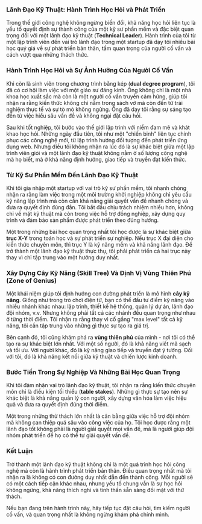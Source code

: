 ### Lãnh Đạo Kỹ Thuật: Hành Trình Học Hỏi và Phát Triển

Trong thế giới công nghệ không ngừng biến đổi, khả năng học hỏi liên tục là yếu tố quyết định sự thành công của một kỹ sư phần mềm và đặc biệt quan trọng đối với một lãnh đạo kỹ thuật (**Technical Leader**). Hành trình của tôi từ một lập trình viên đến vai trò lãnh đạo trong một startup đã dạy tôi nhiều bài học quý giá về sự phát triển bản thân, tầm quan trọng của người cố vấn và cách vượt qua những thách thức.

### Hành Trình Học Hỏi và Sự Ảnh Hưởng Của Người Cố Vấn
Khi còn là sinh viên trong chương trình bằng kép (**dual degree program**), tôi đã có cơ hội làm việc với một giáo sư đáng kính. Ông không chỉ là một nhà khoa học xuất sắc mà còn là một người cố vấn truyền cảm hứng, giúp tôi nhận ra rằng kiến thức không chỉ nằm trong sách vở mà còn đến từ trải nghiệm thực tế và sự tò mò không ngừng. Ông đã dạy tôi rằng sự sáng tạo đến từ việc hiểu sâu vấn đề và không ngại đặt câu hỏi.

Sau khi tốt nghiệp, tôi bước vào thế giới lập trình với niềm đam mê và khát khao học hỏi. Những ngày đầu tiên, tôi như một "chiến binh" liên tục chinh phục các công nghệ mới, từ lập trình hướng đối tượng đến phát triển ứng dụng web. Nhưng điều tôi không nhận ra lúc đó là sự khác biệt giữa một lập trình viên giỏi và một lãnh đạo kỹ thuật không nằm ở số lượng công nghệ mà họ biết, mà ở khả năng định hướng, giao tiếp và truyền đạt kiến thức.

### Từ Kỹ Sư Phần Mềm Đến Lãnh Đạo Kỹ Thuật
Khi tôi gia nhập một startup với vai trò kỹ sư phần mềm, tôi nhanh chóng nhận ra rằng làm việc trong một môi trường khởi nghiệp không chỉ yêu cầu kỹ năng lập trình mà còn cần khả năng giải quyết vấn đề nhanh chóng và đưa ra quyết định đúng đắn. Tôi bắt đầu chịu trách nhiệm nhiều hơn, không chỉ về mặt kỹ thuật mà còn trong việc hỗ trợ đồng nghiệp, xây dựng quy trình và đảm bảo sản phẩm được phát triển theo đúng hướng.

Một trong những bài học quan trọng nhất tôi học được là sự khác biệt giữa **trục X-Y** trong toán học và sự phát triển sự nghiệp. Nếu trục X đại diện cho kiến thức chuyên môn, thì trục Y là kỹ năng mềm và khả năng lãnh đạo. Để trở thành một lãnh đạo kỹ thuật thực thụ, tôi phải phát triển cả hai trục này thay vì chỉ tập trung vào một hướng duy nhất.

### Xây Dựng Cây Kỹ Năng (**Skill Tree**) Và Định Vị Vùng Thiên Phú (**Zone of Genius**)
Một khái niệm giúp tôi định hướng con đường phát triển là mô hình **cây kỹ năng**. Giống như trong trò chơi điện tử, bạn có thể đầu tư điểm kỹ năng vào nhiều nhánh khác nhau: lập trình, thiết kế hệ thống, quản lý dự án, lãnh đạo đội nhóm, v.v. Nhưng không phải tất cả các nhánh đều quan trọng như nhau ở từng thời điểm. Tôi nhận ra rằng thay vì cố gắng "max level" tất cả kỹ năng, tôi cần tập trung vào những gì thực sự tạo ra giá trị.

Bên cạnh đó, tôi cũng khám phá ra **vùng thiên phú** của mình - nơi tôi có thể tạo ra sự khác biệt lớn nhất. Với một số người, đó là khả năng viết mã sạch và tối ưu. Với người khác, đó là kỹ năng giao tiếp và truyền đạt ý tưởng. Đối với tôi, đó là khả năng kết nối giữa kỹ thuật và chiến lược kinh doanh.

### Bước Tiến Trong Sự Nghiệp Và Những Bài Học Quan Trọng
Khi tôi đảm nhận vai trò lãnh đạo kỹ thuật, tôi nhận ra rằng kiến thức chuyên môn chỉ là điều kiện tối thiểu (**table stakes**). Những gì thực sự tạo nên sự khác biệt là khả năng quản lý con người, xây dựng văn hóa làm việc hiệu quả và đưa ra quyết định đúng thời điểm.

Một trong những thử thách lớn nhất là cân bằng giữa việc hỗ trợ đội nhóm mà không can thiệp quá sâu vào công việc của họ. Tôi học được rằng một lãnh đạo tốt không phải là người giải quyết mọi vấn đề, mà là người giúp đội nhóm phát triển để họ có thể tự giải quyết vấn đề.

### Kết Luận
Trở thành một lãnh đạo kỹ thuật không chỉ là một quá trình học hỏi công nghệ mà còn là hành trình phát triển bản thân. Điều quan trọng nhất mà tôi nhận ra là không có con đường duy nhất dẫn đến thành công. Mỗi người sẽ có một cách tiếp cận khác nhau, nhưng yếu tố chung vẫn là sự học hỏi không ngừng, khả năng thích nghi và tinh thần sẵn sàng đối mặt với thử thách.

Nếu bạn đang trên hành trình này, hãy tiếp tục đặt câu hỏi, tìm kiếm người cố vấn, và quan trọng nhất là không ngừng khám phá chính mình.

